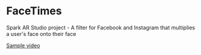 # FaceTimes
Spark AR Studio project - A filter for Facebook and Instagram that multiplies a user's face onto their face

[Sample video](https://github.com/easytargetmixel/face-times/blob/master/DemoMedia/FaceTimesPreview-01.mov)
